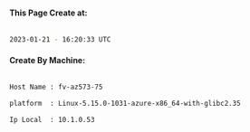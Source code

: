 
   
#### This Page Create at:

```bash

2023-01-21 - 16:20:33 UTC

```

#### Create By Machine:

```bash

Host Name : fv-az573-75

platform  : Linux-5.15.0-1031-azure-x86_64-with-glibc2.35

Ip Local  : 10.1.0.53

```

